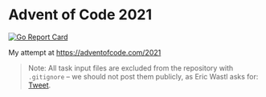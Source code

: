 # Advent of Code 2021

[![Go Report Card](https://goreportcard.com/badge/github.com/abeltay/advent-of-code-2021)](https://goreportcard.com/report/github.com/abeltay/advent-of-code-2021)

My attempt at <https://adventofcode.com/2021>

> Note: All task input files are excluded from the repository with `.gitignore` – we should not post them publicly, as Eric Wastl asks for: [Tweet](https://twitter.com/ericwastl/status/1465805354214830081).
